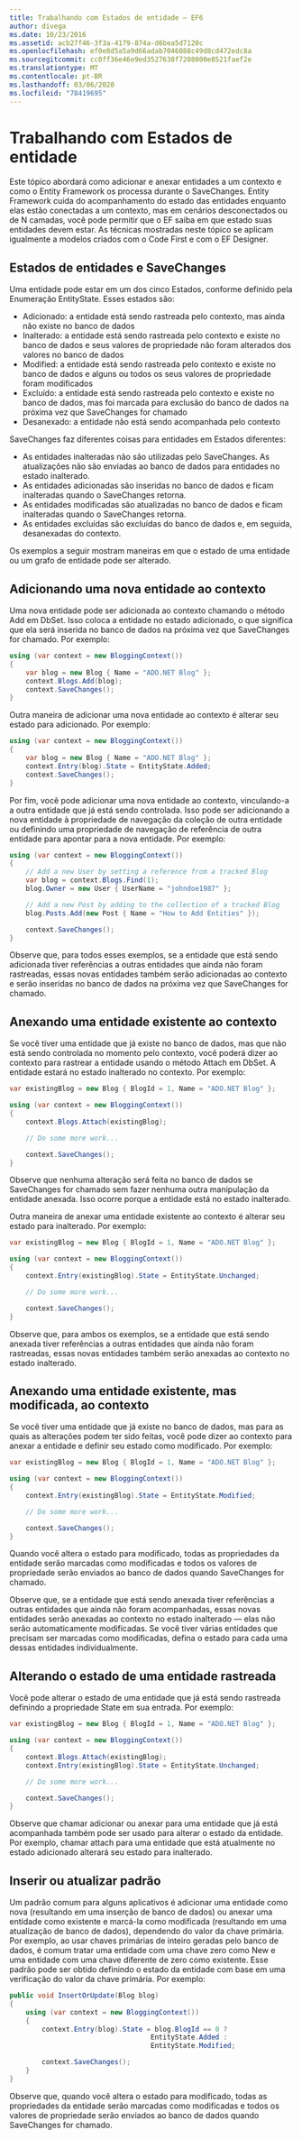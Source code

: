 ```yaml
---
title: Trabalhando com Estados de entidade – EF6
author: divega
ms.date: 10/23/2016
ms.assetid: acb27f46-3f3a-4179-874a-d6bea5d7120c
ms.openlocfilehash: ef0e8d5a5a9d66adab7046088c49d8cd472edc8a
ms.sourcegitcommit: cc0ff36e46e9ed3527638f7208000e8521faef2e
ms.translationtype: MT
ms.contentlocale: pt-BR
ms.lasthandoff: 03/06/2020
ms.locfileid: "78419695"
---
```

# <a name="working-with-entity-states"></a>Trabalhando com Estados de entidade
Este tópico abordará como adicionar e anexar entidades a um contexto e como o Entity Framework os processa durante o SaveChanges.
Entity Framework cuida do acompanhamento do estado das entidades enquanto elas estão conectadas a um contexto, mas em cenários desconectados ou de N camadas, você pode permitir que o EF saiba em que estado suas entidades devem estar.
As técnicas mostradas neste tópico se aplicam igualmente a modelos criados com o Code First e com o EF Designer.  

## <a name="entity-states-and-savechanges"></a>Estados de entidades e SaveChanges

Uma entidade pode estar em um dos cinco Estados, conforme definido pela Enumeração EntityState. Esses estados são:  

- Adicionado: a entidade está sendo rastreada pelo contexto, mas ainda não existe no banco de dados  
- Inalterado: a entidade está sendo rastreada pelo contexto e existe no banco de dados e seus valores de propriedade não foram alterados dos valores no banco de dados  
- Modified: a entidade está sendo rastreada pelo contexto e existe no banco de dados e alguns ou todos os seus valores de propriedade foram modificados  
- Excluído: a entidade está sendo rastreada pelo contexto e existe no banco de dados, mas foi marcada para exclusão do banco de dados na próxima vez que SaveChanges for chamado  
- Desanexado: a entidade não está sendo acompanhada pelo contexto  

SaveChanges faz diferentes coisas para entidades em Estados diferentes:  

- As entidades inalteradas não são utilizadas pelo SaveChanges. As atualizações não são enviadas ao banco de dados para entidades no estado inalterado.  
- As entidades adicionadas são inseridas no banco de dados e ficam inalteradas quando o SaveChanges retorna.  
- As entidades modificadas são atualizadas no banco de dados e ficam inalteradas quando o SaveChanges retorna.  
- As entidades excluídas são excluídas do banco de dados e, em seguida, desanexadas do contexto.  

Os exemplos a seguir mostram maneiras em que o estado de uma entidade ou um grafo de entidade pode ser alterado.  

## <a name="adding-a-new-entity-to-the-context"></a>Adicionando uma nova entidade ao contexto  

Uma nova entidade pode ser adicionada ao contexto chamando o método Add em DbSet.
Isso coloca a entidade no estado adicionado, o que significa que ela será inserida no banco de dados na próxima vez que SaveChanges for chamado.
Por exemplo:  

``` csharp
using (var context = new BloggingContext())
{
    var blog = new Blog { Name = "ADO.NET Blog" };
    context.Blogs.Add(blog);
    context.SaveChanges();
}
```  

Outra maneira de adicionar uma nova entidade ao contexto é alterar seu estado para adicionado. Por exemplo:  

``` csharp
using (var context = new BloggingContext())
{
    var blog = new Blog { Name = "ADO.NET Blog" };
    context.Entry(blog).State = EntityState.Added;
    context.SaveChanges();
}
```  

Por fim, você pode adicionar uma nova entidade ao contexto, vinculando-a a outra entidade que já está sendo controlada.
Isso pode ser adicionando a nova entidade à propriedade de navegação da coleção de outra entidade ou definindo uma propriedade de navegação de referência de outra entidade para apontar para a nova entidade. Por exemplo:  

``` csharp
using (var context = new BloggingContext())
{
    // Add a new User by setting a reference from a tracked Blog
    var blog = context.Blogs.Find(1);
    blog.Owner = new User { UserName = "johndoe1987" };

    // Add a new Post by adding to the collection of a tracked Blog
    blog.Posts.Add(new Post { Name = "How to Add Entities" });

    context.SaveChanges();
}
```  

Observe que, para todos esses exemplos, se a entidade que está sendo adicionada tiver referências a outras entidades que ainda não foram rastreadas, essas novas entidades também serão adicionadas ao contexto e serão inseridas no banco de dados na próxima vez que SaveChanges for chamado.  

## <a name="attaching-an-existing-entity-to-the-context"></a>Anexando uma entidade existente ao contexto  

Se você tiver uma entidade que já existe no banco de dados, mas que não está sendo controlada no momento pelo contexto, você poderá dizer ao contexto para rastrear a entidade usando o método Attach em DbSet. A entidade estará no estado inalterado no contexto. Por exemplo:  

``` csharp
var existingBlog = new Blog { BlogId = 1, Name = "ADO.NET Blog" };

using (var context = new BloggingContext())
{
    context.Blogs.Attach(existingBlog);

    // Do some more work...  

    context.SaveChanges();
}
```  

Observe que nenhuma alteração será feita no banco de dados se SaveChanges for chamado sem fazer nenhuma outra manipulação da entidade anexada. Isso ocorre porque a entidade está no estado inalterado.  

Outra maneira de anexar uma entidade existente ao contexto é alterar seu estado para inalterado. Por exemplo:  

``` csharp
var existingBlog = new Blog { BlogId = 1, Name = "ADO.NET Blog" };

using (var context = new BloggingContext())
{
    context.Entry(existingBlog).State = EntityState.Unchanged;

    // Do some more work...  

    context.SaveChanges();
}
```  

Observe que, para ambos os exemplos, se a entidade que está sendo anexada tiver referências a outras entidades que ainda não foram rastreadas, essas novas entidades também serão anexadas ao contexto no estado inalterado.  

## <a name="attaching-an-existing-but-modified-entity-to-the-context"></a>Anexando uma entidade existente, mas modificada, ao contexto  

Se você tiver uma entidade que já existe no banco de dados, mas para as quais as alterações podem ter sido feitas, você pode dizer ao contexto para anexar a entidade e definir seu estado como modificado.
Por exemplo:  

``` csharp
var existingBlog = new Blog { BlogId = 1, Name = "ADO.NET Blog" };

using (var context = new BloggingContext())
{
    context.Entry(existingBlog).State = EntityState.Modified;

    // Do some more work...  

    context.SaveChanges();
}
```  

Quando você altera o estado para modificado, todas as propriedades da entidade serão marcadas como modificadas e todos os valores de propriedade serão enviados ao banco de dados quando SaveChanges for chamado.  

Observe que, se a entidade que está sendo anexada tiver referências a outras entidades que ainda não foram acompanhadas, essas novas entidades serão anexadas ao contexto no estado inalterado — elas não serão automaticamente modificadas.
Se você tiver várias entidades que precisam ser marcadas como modificadas, defina o estado para cada uma dessas entidades individualmente.  

## <a name="changing-the-state-of-a-tracked-entity"></a>Alterando o estado de uma entidade rastreada  

Você pode alterar o estado de uma entidade que já está sendo rastreada definindo a propriedade State em sua entrada. Por exemplo:  

``` csharp
var existingBlog = new Blog { BlogId = 1, Name = "ADO.NET Blog" };

using (var context = new BloggingContext())
{
    context.Blogs.Attach(existingBlog);
    context.Entry(existingBlog).State = EntityState.Unchanged;

    // Do some more work...  

    context.SaveChanges();
}
```  

Observe que chamar adicionar ou anexar para uma entidade que já está acompanhada também pode ser usado para alterar o estado da entidade. Por exemplo, chamar attach para uma entidade que está atualmente no estado adicionado alterará seu estado para inalterado.  

## <a name="insert-or-update-pattern"></a>Inserir ou atualizar padrão  

Um padrão comum para alguns aplicativos é adicionar uma entidade como nova (resultando em uma inserção de banco de dados) ou anexar uma entidade como existente e marcá-la como modificada (resultando em uma atualização de banco de dados), dependendo do valor da chave primária.
Por exemplo, ao usar chaves primárias de inteiro geradas pelo banco de dados, é comum tratar uma entidade com uma chave zero como New e uma entidade com uma chave diferente de zero como existente.
Esse padrão pode ser obtido definindo o estado da entidade com base em uma verificação do valor da chave primária. Por exemplo:  

``` csharp
public void InsertOrUpdate(Blog blog)
{
    using (var context = new BloggingContext())
    {
        context.Entry(blog).State = blog.BlogId == 0 ?
                                   EntityState.Added :
                                   EntityState.Modified;

        context.SaveChanges();
    }
}
```  

Observe que, quando você altera o estado para modificado, todas as propriedades da entidade serão marcadas como modificadas e todos os valores de propriedade serão enviados ao banco de dados quando SaveChanges for chamado.  
